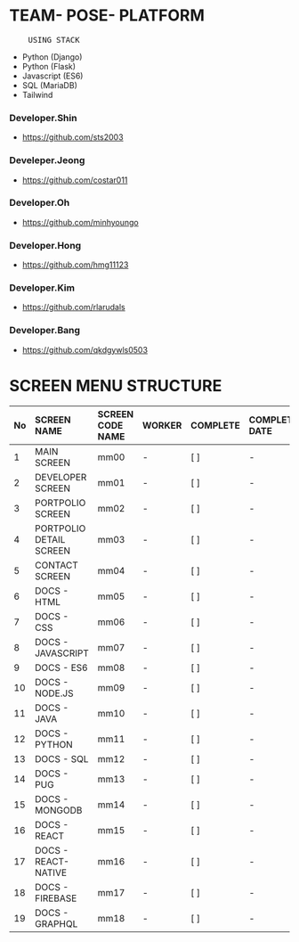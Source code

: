 # TEAM- POSE- PLATFORM

<pre>
    USING STACK
</pre>

- Python (Django)
- Python (Flask)
- Javascript (ES6)
- SQL (MariaDB)
- Tailwind

### Developer.Shin

- https://github.com/sts2003

### Develeper.Jeong

- https://github.com/costar011

### Developer.Oh

- https://github.com/minhyoungo

### Developer.Hong

- https://github.com/hmg11123

### Developer.Kim

- https://github.com/rlarudals

### Developer.Bang

- https://github.com/qkdgywls0503

# SCREEN MENU STRUCTURE

| No  | SCREEN NAME             | SCREEN CODE NAME | WORKER | COMPLETE | COMPLETE DATE |
| :-- | :---------------------- | :--------------- | :----- | :------- | :------------ |
| 1   | MAIN SCREEN             | mm00             | -      | [ ]      | -             |
| 2   | DEVELOPER SCREEN        | mm01             | -      | [ ]      | -             |
| 3   | PORTPOLIO SCREEN        | mm02             | -      | [ ]      | -             |
| 4   | PORTPOLIO DETAIL SCREEN | mm03             | -      | [ ]      | -             |
| 5   | CONTACT SCREEN          | mm04             | -      | [ ]      | -             |
| 6   | DOCS - HTML             | mm05             | -      | [ ]      | -             |
| 7   | DOCS - CSS              | mm06             | -      | [ ]      | -             |
| 8   | DOCS - JAVASCRIPT       | mm07             | -      | [ ]      | -             |
| 9   | DOCS - ES6              | mm08             | -      | [ ]      | -             |
| 10  | DOCS - NODE.JS          | mm09             | -      | [ ]      | -             |
| 11  | DOCS - JAVA             | mm10             | -      | [ ]      | -             |
| 12  | DOCS - PYTHON           | mm11             | -      | [ ]      | -             |
| 13  | DOCS - SQL              | mm12             | -      | [ ]      | -             |
| 14  | DOCS - PUG              | mm13             | -      | [ ]      | -             |
| 15  | DOCS - MONGODB          | mm14             | -      | [ ]      | -             |
| 16  | DOCS - REACT            | mm15             | -      | [ ]      | -             |
| 17  | DOCS - REACT-NATIVE     | mm16             | -      | [ ]      | -             |
| 18  | DOCS - FIREBASE         | mm17             | -      | [ ]      | -             |
| 19  | DOCS - GRAPHQL          | mm18             | -      | [ ]      | -             |
